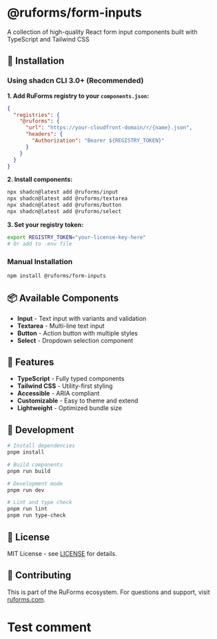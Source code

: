 # @ruforms/form-inputs

A collection of high-quality React form input components built with TypeScript and Tailwind CSS

## 🚀 Installation

### Using shadcn CLI 3.0+ (Recommended)

**1. Add RuForms registry to your `components.json`:**

```json
{
  "registries": {
    "@ruforms": {
      "url": "https://your-cloudfront-domain/r/{name}.json",
      "headers": {
        "Authorization": "Bearer ${REGISTRY_TOKEN}"
      }
    }
  }
}
```

**2. Install components:**

```bash
npx shadcn@latest add @ruforms/input
npx shadcn@latest add @ruforms/textarea
npx shadcn@latest add @ruforms/button
npx shadcn@latest add @ruforms/select
```

**3. Set your registry token:**

```bash
export REGISTRY_TOKEN="your-license-key-here"
# Or add to .env file
```

### Manual Installation

```bash
npm install @ruforms/form-inputs
```

## 📦 Available Components

- **Input** - Text input with variants and validation
- **Textarea** - Multi-line text input
- **Button** - Action button with multiple styles
- **Select** - Dropdown selection component

## 🎨 Features

- **TypeScript** - Fully typed components
- **Tailwind CSS** - Utility-first styling
- **Accessible** - ARIA compliant
- **Customizable** - Easy to theme and extend
- **Lightweight** - Optimized bundle size

## 🔧 Development

```bash
# Install dependencies
pnpm install

# Build components
pnpm run build

# Development mode
pnpm run dev

# Lint and type check
pnpm run lint
pnpm run type-check
```

## 📝 License

MIT License - see [LICENSE](LICENSE) for details.

## 🤝 Contributing

This is part of the RuForms ecosystem. For questions and support, visit [ruforms.com](https://ruforms.com).

# Test comment
